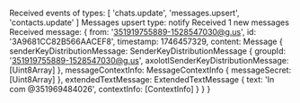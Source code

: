 Received events of types: [ 'chats.update', 'messages.upsert', 'contacts.update' ]
Messages upsert type: notify
Received 1 new messages
Received message: {
  from: '351919755889-1528547030@g.us',
  id: '3A9681CC82B566AACEF8',
  timestamp: 1746457329,
  content: Message {
    senderKeyDistributionMessage: SenderKeyDistributionMessage {
      groupId: '351919755889-1528547030@g.us',
      axolotlSenderKeyDistributionMessage: [Uint8Array]
    },
    messageContextInfo: MessageContextInfo { messageSecret: [Uint8Array] },
    extendedTextMessage: ExtendedTextMessage {
      text: 'In com @351969484026',
      contextInfo: [ContextInfo]
    }
  }
}
